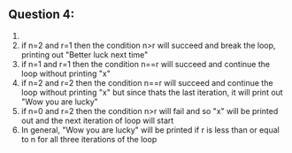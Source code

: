 ## Question 4:

1. &nbsp;
  1. if n=2 and r=1 then the condition n>r will succeed and break the loop, printing out "Better luck next time"
  2. if n=1 and r=1 then the condition n==r will succeed and continue the loop without printing "x"
  3. if n=2 and r=2 then the condition n==r will succeed and continue the loop without printing "x" but since thats the last iteration, it will print out "Wow you are lucky"
  4. if n=0 and r=2 then the condition n>r will fail and so "x" will be printed out and the next iteration of loop will start
2. In general, "Wow you are lucky" will be printed if r is less than or equal to n for all three iterations of the loop
